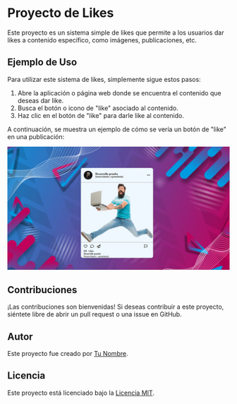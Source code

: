 # Proyecto de Likes

Este proyecto es un sistema simple de likes que permite a los usuarios dar likes a contenido específico, como imágenes, publicaciones, etc.

## Ejemplo de Uso

Para utilizar este sistema de likes, simplemente sigue estos pasos:

1. Abre la aplicación o página web donde se encuentra el contenido que deseas dar like.
2. Busca el botón o icono de "like" asociado al contenido.
3. Haz clic en el botón de "like" para darle like al contenido.

A continuación, se muestra un ejemplo de cómo se vería un botón de "like" en una publicación:

![Ejemplo de Botón de Like](https://github.com/BR4Y4N46/repoitorio_insta/blob/main/ejemplo.JPG)

## Contribuciones

¡Las contribuciones son bienvenidas! Si deseas contribuir a este proyecto, siéntete libre de abrir un pull request o una issue en GitHub.

## Autor

Este proyecto fue creado por [Tu Nombre](https://github.com/BR4Y4N46).

## Licencia

Este proyecto está licenciado bajo la [Licencia MIT](https://opensource.org/licenses/MIT).
